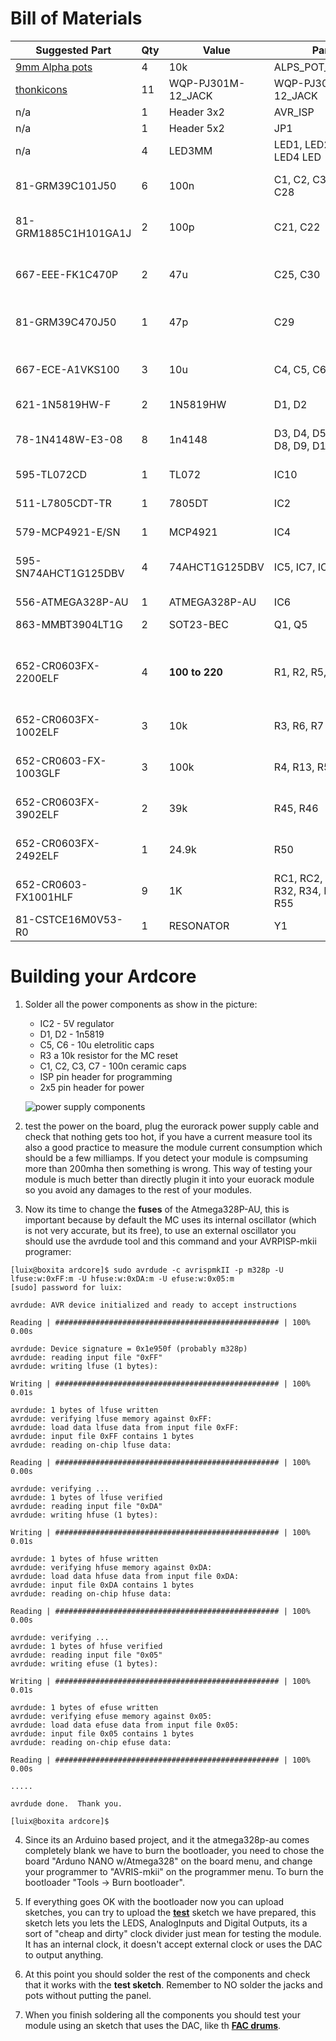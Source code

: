 # Bill of Materials

Suggested Part | Qty | Value | Parts | Description
---------------| --- | ----- | ----- | ------------
[9mm Alpha pots](https://www.thonk.co.uk/shop/alpha-9mm-pots-dshaft/) | 4 | 10k | ALPS_POT_VERTICAL       
[thonkicons](https://www.thonk.co.uk/shop/3-5mm-jacks/) | 11 | WQP-PJ301M-12_JACK | WQP-PJ301M-12_JACK      
n/a | 1 | Header 3x2 | AVR_ISP | Header 3x2
n/a | 1 | Header 5x2  | JP1 | Header 5x2
n/a | 4 | LED3MM | LED1, LED2, LED3, LED4  LED
81-GRM39C101J50 | 6 | 100n | C1, C2, C3, C7, C27, C28 | CAPACITOR, European symbol
81-GRM1885C1H101GA1J | 2 | 100p | C21, C22 | CAPACITOR, American symbol
667-EEE-FK1C470P | 2 | 47u | C25, C30 | POLARIZED CAPACITOR, American symbol
81-GRM39C470J50 | 1 | 47p | C29 | CAPACITOR, American symbol
667-ECE-A1VKS100 | 3 | 10u | C4, C5, C6 | POLARIZED CAPACITOR, European symbol
621-1N5819HW-F | 2 | 1N5819HW | D1, D2 | DIODE
78-1N4148W-E3-08 | 8 | 1n4148 | D3, D4, D5, D6, D7, D8, D9, D10 | 1N4148 General Purpose Rectifie
595-TL072CD | 1 | TL072 | IC10 | OP AMP
511-L7805CDT-TR | 1 | 7805DT | IC2 | Positive VOLTAGE REGULATOR
579-MCP4921-E/SN | 1 | MCP4921 | IC4 
595-SN74AHCT1G125DBV | 4 | 74AHCT1G125DBV | IC5, IC7, IC8, IC11 | Single Bus Buffer Gate with 3-State Output
556-ATMEGA328P-AU | 1 | ATMEGA328P-AU | IC6 
863-MMBT3904LT1G | 2 | SOT23-BEC | Q1, Q5 | NPN Transistror
652-CR0603FX-2200ELF | 4 | __100 to 220__ | R1, R2, R5, R33 | Resistor for LEDS, so depends on your leds color.
652-CR0603FX-1002ELF | 3 | 10k | R3, R6, R7 | RESISTOR, American symbol
652-CR0603-FX-1003GLF | 3 | 100k | R4, R13, R56 | RESISTOR, American symbol
652-CR0603FX-3902ELF | 2 | 39k | R45, R46 | RESISTOR, American symbol
652-CR0603FX-2492ELF | 1 | 24.9k | R50 | RESISTOR, American symbol
652-CR0603-FX1001HLF | 9 | 1K | RC1, RC2, RC3, RC4, R32, R34, R38, R43, R55 | RESISTOR, European symbol
81-CSTCE16M0V53-R0 | 1 | RESONATOR | Y1 | Resonator

# Building your Ardcore

1. Solder all the power components as show in the picture:

   * IC2 - 5V regulator 
   * D1, D2 - 1n5819
   * C5, C6 - 10u eletrolitic caps
   * R3 a 10k resistor for the MC reset
   * C1, C2, C3, C7 - 100n ceramic caps
   * ISP pin header for programming
   * 2x5 pin header for power

   ![power supply components]( images/ardcore-building-0.jpg)

2. test the power on the board, plug the eurorack power supply cable and check that nothing gets too hot, if you have a current measure tool its also a good practice to measure the module current consumption which should be a few milliamps. If you detect your module is compsuming more than 200mha then something is wrong. This way of testing your module is much better than directly plugin it into your euorack module so you avoid any damages to the rest of your modules.

3. Now its time to change the __fuses__ of the Atmega328P-AU, this is important because by default the MC uses its internal oscillator (which is not very accurate, but its free), to use an external oscillator you should use the avrdude tool and this command and your AVRPISP-mkii programer:

```
[luix@boxita ardcore]$ sudo avrdude -c avrispmkII -p m328p -U lfuse:w:0xFF:m -U hfuse:w:0xDA:m -U efuse:w:0x05:m
[sudo] password for luix: 

avrdude: AVR device initialized and ready to accept instructions

Reading | ################################################## | 100% 0.00s

avrdude: Device signature = 0x1e950f (probably m328p)
avrdude: reading input file "0xFF"
avrdude: writing lfuse (1 bytes):

Writing | ################################################## | 100% 0.01s

avrdude: 1 bytes of lfuse written
avrdude: verifying lfuse memory against 0xFF:
avrdude: load data lfuse data from input file 0xFF:
avrdude: input file 0xFF contains 1 bytes
avrdude: reading on-chip lfuse data:

Reading | ################################################## | 100% 0.00s

avrdude: verifying ...
avrdude: 1 bytes of lfuse verified
avrdude: reading input file "0xDA"
avrdude: writing hfuse (1 bytes):

Writing | ################################################## | 100% 0.01s

avrdude: 1 bytes of hfuse written
avrdude: verifying hfuse memory against 0xDA:
avrdude: load data hfuse data from input file 0xDA:
avrdude: input file 0xDA contains 1 bytes
avrdude: reading on-chip hfuse data:

Reading | ################################################## | 100% 0.00s

avrdude: verifying ...
avrdude: 1 bytes of hfuse verified
avrdude: reading input file "0x05"
avrdude: writing efuse (1 bytes):

Writing | ################################################## | 100% 0.01s

avrdude: 1 bytes of efuse written
avrdude: verifying efuse memory against 0x05:
avrdude: load data efuse data from input file 0x05:
avrdude: input file 0x05 contains 1 bytes
avrdude: reading on-chip efuse data:

Reading | ################################################## | 100% 0.00s

.....

avrdude done.  Thank you.

[luix@boxita ardcore]$
```

4. Since its an Arduino based project, and it the atmega328p-au comes completely blank we have to burn the bootloader, you need to chose the board "Arduno NANO w/Atmega328" on the board menu, and change your programmer to "AVRIS-mkii" on the programmer menu. To burn the bootloader  "Tools -> Burn bootloader".

5. If everything goes OK with the bootloader now you can upload sketches, you can try to upload the [__test__](https://github.com/Ttreintaysiete/ardcore/tree/master/software/ardcore-pot-led-test) sketch we have prepared, this sketch lets you lets the LEDS, AnalogInputs and Digital Outputs, its a sort of "cheap and dirty" clock divider just mean for testing the module. It has an internal clock, it doesn't accept external clock or uses the DAC to output anything.

6. At this point you should solder the rest of the components and check that it works with the __test sketch__. Remember to NO solder the jacks and pots without putting the panel.

7. When you finish soldering all the components you should test your module using an sketch that uses the DAC, like th [__FAC drums__](https://github.com/Ttreintaysiete/ardcore/tree/master/software/fac_drums).
